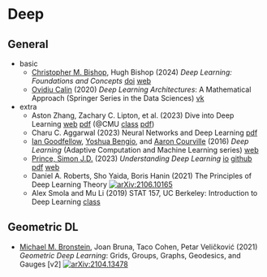 # Deep

## General

- basic
  - [Christopher M. Bishop](https://en.wikipedia.org/wiki/Christopher_Bishop), Hugh Bishop
    (2024) *Deep Learning: Foundations and Concepts*
    [doi](https://doi.org/10.1007/978-3-031-45468-4)
    [web](https://www.bishopbook.com/)
  - [Ovidiu Calin](https://scholar.google.com/citations?user=f3GMGLcAAAAJ&hl=en)
    (2020) *Deep Learning Architectures*: A Mathematical Approach (Springer Series in the Data Sciences)
    [vk](https://vk.com/wall-54530371_322379)
- extra
  - Aston Zhang, Zachary C. Lipton, et al. (2023) Dive into Deep Learning
    [web](https://d2l.ai/index.html) [pdf](https://d2l.ai/d2l-en.pdf)
    (@CMU
    [class](https://deeplearning.cs.cmu.edu/F22/)
    [pdf](https://deeplearning.cs.cmu.edu/F23/document/readings/d2l-en.pdf))
  - Charu C. Aggarwal (2023) Neural Networks and Deep Learning
    [pdf](https://link.springer.com/content/pdf/10.1007/978-3-319-94463-0.pdf)
  - [Ian Goodfellow](https://en.wikipedia.org/wiki/Ian_Goodfellow),
    [Yoshua Bengio](https://en.wikipedia.org/wiki/Yoshua_Bengio),
    and [Aaron Courville](https://scholar.google.com/citations?user=km6CP8cAAAAJ)
    (2016) *Deep Learning* (Adaptive Computation and Machine Learning series)
    [web](https://www.deeplearningbook.org)
  - [Prince, Simon J.D.](https://scholar.google.com/citations?hl=en&user=fjm67xYAAAAJ)
    (2023) *Understanding Deep Learning*
    [io](https://udlbook.github.io/udlbook/)
    [github](https://github.com/udlbook/udlbook)
    [pdf](https://github.com/udlbook/udlbook/releases/download/v2.00/UnderstandingDeepLearning_28_01_24_C.pdf)
    [web](https://mitpress.mit.edu/9780262048644/understanding-deep-learning/)
  - Daniel A. Roberts, Sho Yaida, Boris Hanin (2021)  The Principles of Deep Learning Theory
    [![arXiv:2106.10165](https://img.shields.io/badge/arXiv-2106.10165-f9f107.svg)](https://arxiv.org/abs/2106.10165)
  <!-- - Philipp Grohs, Gitta Kutyniok (2023) Mathematical Aspects of Deep Learning -->
  <!-- - Uday Kamath, Kenneth Graham, Wael Emara (2022) Transformers for Machine Learning: A Deep Dive
    (Chapman & Hall/CRC Machine Learning & Pattern Recognition) -->
  - Alex Smola and Mu Li (2019) STAT 157, UC Berkeley: Introduction to Deep Learning
    [class](https://c.d2l.ai/berkeley-stat-157/index.html)

## Geometric DL

- [Michael M. Bronstein](https://en.wikipedia.org/wiki/Michael_Bronstein), Joan Bruna, Taco Cohen, Petar Veličković
  (2021) *Geometric Deep Learning*: Grids, Groups, Graphs, Geodesics, and Gauges [v2]
  [![arXiv:2104.13478](https://img.shields.io/badge/arXiv-2104.13478-f9f107.svg)](https://arxiv.org/abs/2104.13478)

